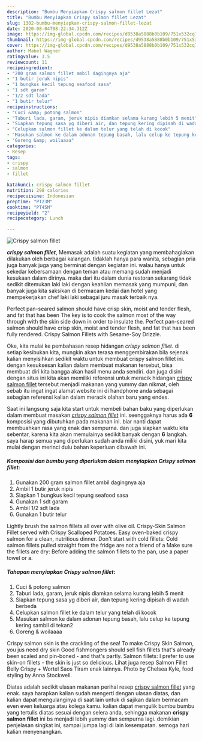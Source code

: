 ```yaml
---
description: "Bumbu Menyiapkan Crispy salmon fillet Lezat"
title: "Bumbu Menyiapkan Crispy salmon fillet Lezat"
slug: 1302-bumbu-menyiapkan-crispy-salmon-fillet-lezat
date: 2020-08-04T08:22:34.312Z
image: https://img-global.cpcdn.com/recipes/d9538a5888b0b109/751x532cq70/crispy-salmon-fillet-foto-resep-utama.jpg
thumbnail: https://img-global.cpcdn.com/recipes/d9538a5888b0b109/751x532cq70/crispy-salmon-fillet-foto-resep-utama.jpg
cover: https://img-global.cpcdn.com/recipes/d9538a5888b0b109/751x532cq70/crispy-salmon-fillet-foto-resep-utama.jpg
author: Mabel Wagner
ratingvalue: 3.5
reviewcount: 11
recipeingredient:
- "200 gram salmon fillet ambil dagingnya aja"
- "1 butir jeruk nipis"
- "1 bungkus kecil tepung seafood sasa"
- "1 sdt garam"
- "1/2 sdt lada"
- "1 butir telur"
recipeinstructions:
- "Cuci &amp; potong salmon"
- "Taburi lada, garam, jeruk nipis diamkan selama kurang lebih 5 menit"
- "Siapkan tepung sasa yg diberi air, dan tepung kering dipisah di wadah berbeda"
- "Celupkan salmon fillet ke dalam telur yang telah di kocok"
- "Masukan salmon ke dalam adonan tepung basah, lalu celup ke tepung kering sambil di tekan2"
- "Goreng &amp; woilaaaa"
categories:
- Resep
tags:
- crispy
- salmon
- fillet

katakunci: crispy salmon fillet 
nutrition: 298 calories
recipecuisine: Indonesian
preptime: "PT23M"
cooktime: "PT45M"
recipeyield: "2"
recipecategory: Lunch

---
```



![Crispy salmon fillet](https://img-global.cpcdn.com/recipes/d9538a5888b0b109/751x532cq70/crispy-salmon-fillet-foto-resep-utama.jpg)

<b><i>crispy salmon fillet</i></b>, Memasak adalah suatu kegiatan yang membahagiakan dilakukan oleh berbagai kalangan. tidaklah hanya para wanita, sebagian pria juga banyak juga yang berminat dengan kegiatan ini. walau hanya untuk sekedar kebersamaan dengan teman atau memang sudah menjadi kesukaan dalam dirinya. maka dari itu dalam dunia restoran sekarang tidak sedikit ditemukan laki laki dengan keahlian memasak yang mumpuni, dan banyak juga kita saksikan di bermacam kedai dan hotel yang mempekerjakan chef laki laki sebagai juru masak terbaik nya.

Perfect pan-seared salmon should have crisp skin, moist and tender flesh, and fat that has been The key is to cook the salmon most of the way through with the skin side down in order to insulate the. Perfect pan-seared salmon should have crisp skin, moist and tender flesh, and fat that has been fully rendered. Crispy Salmon Fillets with Sesame-Soy Drizzle.

Oke, kita mulai ke pembahasan resep hidangan <i>crispy salmon fillet</i>. di setiap kesibukan kita, mungkin akan terasa menggembirakan bila sejenak kalian menyisihkan sedikit waktu untuk membuat crispy salmon fillet ini. dengan kesuksesan kalian dalam membuat makanan tersebut, bisa membuat diri kita bangga akan hasil menu anda sendiri. dan juga disini dengan situs ini kita akan memiliki referensi untuk meracik hidangan <u>crispy salmon fillet</u> tersebut menjadi makanan yang yummy dan nikmat, oleh sebab itu ingat ingat alamat website ini di handphone anda sebagai sebagian referensi kalian dalam meracik olahan baru yang endes.


Saat ini langsung saja kita start untuk membeli bahan baku yang diperlukan dalam membuat masakan <u><i>crispy salmon fillet</i></u> ini. seenggaknya harus ada <b>6</b> komposisi yang dibutuhkan pada makanan ini. biar nanti dapat membuahkan rasa yang enak dan sempurna. dan juga siapkan waktu kita sebentar, karena kita akan memulainya sedikit banyak dengan <b>6</b> langkah. saya harap semua yang diperlukan sudah anda miliki disini, yuk mari kita mulai dengan merinci dulu bahan keperluan dibawah ini.

<!--inarticleads1-->

##### Komposisi dan bumbu yang diperlukan dalam menyiapkan Crispy salmon fillet:

1. Gunakan 200 gram salmon fillet ambil dagingnya aja
1. Ambil 1 butir jeruk nipis
1. Siapkan 1 bungkus kecil tepung seafood sasa
1. Gunakan 1 sdt garam
1. Ambil 1/2 sdt lada
1. Gunakan 1 butir telur


Lightly brush the salmon fillets all over with olive oil. Crispy-Skin Salmon Fillet served with Crispy Scalloped Potatoes. Easy oven-baked crispy salmon for a clean, nutritious dinner. Don&#39;t start with cold fillets: Cold salmon fillets pulled straight from the fridge are not a friend of a Make sure the fillets are dry: Before adding the salmon fillets to the pan, use a paper towel or a. 

<!--inarticleads2-->

##### Tahapan menyiapkan Crispy salmon fillet:

1. Cuci &amp; potong salmon
1. Taburi lada, garam, jeruk nipis diamkan selama kurang lebih 5 menit
1. Siapkan tepung sasa yg diberi air, dan tepung kering dipisah di wadah berbeda
1. Celupkan salmon fillet ke dalam telur yang telah di kocok
1. Masukan salmon ke dalam adonan tepung basah, lalu celup ke tepung kering sambil di tekan2
1. Goreng &amp; woilaaaa


Crispy salmon skin is the crackling of the sea! To make Crispy Skin Salmon, you jus need dry skin Good fishmongers should sell fish fillets that&#39;s already been scaled and pin-boned - and that&#39;s partly. Salmon fillets: I prefer to use skin-on fillets - the skin is just so delicious. Lihat juga resep Salmon Fillet Belly Crispy + Wortel Saos Tiram enak lainnya. Photo by Chelsea Kyle, food styling by Anna Stockwell. 

Diatas adalah sedikit ulasan makanan perihal resep <u>crispy salmon fillet</u> yang enak. saya harapkan kalian sudah mengerti dengan ulasan diatas, dan kalian dapat mengulanginya di saat lain untuk di sajikan dalam bermacam even even keluarga atau kolega kamu. kalian dapat mengulik bumbu bumbu yang tertulis diatas sesuai dengan selera anda, sehingga makanan <b>crispy salmon fillet</b> ini bs menjadi lebih yummy dan sempurna lagi. demikian penjelasan singkat ini, sampai jumpa lagi di lain kesempatan. semoga hari kalian menyenangkan.
